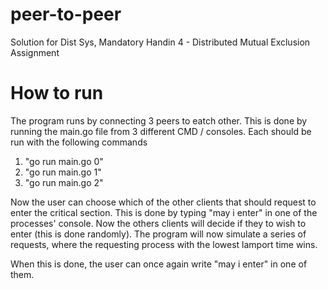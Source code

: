 # peer-to-peer
Solution for Dist Sys, Mandatory Handin 4 - Distributed Mutual Exclusion Assignment

# How to run
The program runs by connecting 3 peers to eatch other.
This is done by running the main.go file from 3 different CMD / consoles.
Each should be run with the following commands
1. "go run main.go 0"
2. "go run main.go 1"
3. "go run main.go 2"

Now the user can choose which of the other clients that should request to enter the critical section.
This is done by typing "may i enter" in one of the processes' console.
Now the others clients will decide if they to wish to enter (this is done randomly).
The program will now simulate a series of requests, where the requesting process with the lowest lamport time wins.

When this is done, the user can once again write "may i enter" in one of them.
